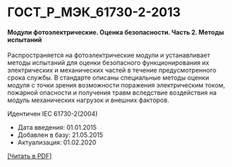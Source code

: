 # ГОСТ_Р_МЭК_61730-2-2013

#### Модули фотоэлектрические. Оценка безопасности. Часть 2. Методы испытаний

Распространяется на фотоэлектрические модули и устанавливает методы испытаний для оценки безопасного функционирования их электрических и механических частей в течение предусмотренного срока службы. В стандарте описаны специальные методы оценки модуля с точки зрения возможности поражения электрическим током, пожарной опасности и получения травм вследствие воздействия на модуль механических нагрузок и внешних факторов.

Идентичен IEC 61730-2(2004)

- Дата введения: 01.01.2015
- Добавлен в базу: 21.05.2015
- Актуализация: 01.02.2020

<a onclick="openFileCallback('https://standartgost.ru/g/ГОСТ_Р_МЭК_61730-2-2013.pdf', 'ГОСТ_Р_МЭК_61730-2-2013.pdf');" href="#">[Читать в PDF]</a>